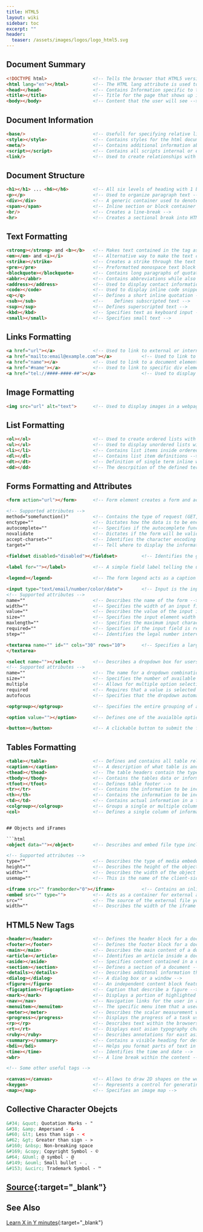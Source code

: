 ```yaml
---
title: HTML5
layout: wiki
sidebar: toc
excerpt: ""
header:
  teaser: /assets/images/logos/logo_html5.svg
---
```



## Document Summary

```html
<!DOCTYPE html>                 <!-- Tells the browser that HTML5 version of HTML to be recognized by the browser -->
<html lang="en"></html>         <!-- The HTML lang attribute is used to identify the language of text content on the web. This information helps search engines return language specific results, -->
<head></head>                   <!-- Contains Information specific to the page like title, styles and scripts -->
<title></title>                 <!-- Title for the page that shows up in the browser title bar -->
<body></body>                   <!-- Content that the user will see -->
```

## Document Information 

```html
<base/>                         <!-- Usefull for specifying relative links in a document -->
<style></style>                 <!-- Contains styles for the html document -->
<meta/>                         <!-- Contains additional information about the page, author, page description and other hidden page info -->
<script></script>               <!-- Contains all scripts internal or external -->
<link/>                         <!-- Used to create relationships with external pages and stylesheets -->
```


## Document Structure 

```html
<h1></h1> ... <h6></h6>         <!-- All six levels of heading with 1 being the most promiment and 6 being the least prominent -->
<p></p>                         <!-- Used to organize paragraph text -->
<div></div>                     <!-- A generic container used to denote a page section -->
<span></span>                   <!-- Inline section or block container used for creating inline style elements -->
<br/>                           <!-- Creates a line-break -->
<hr>                            <!-- Creates a sectional break into HTML -->
```

## Text Formatting

```html
<strong></strong> and <b></b>   <!-- Makes text contained in the tag as bold -->
<em></em> and <i></i>           <!-- Alternative way to make the text contained in the tag as italic -->
<strike></strike>               <!-- Creates a strike through the text element -->
<pre></pre>                     <!-- Preformatted monospace text block with some spacing intact -->
<blockquote></blockquote>       <!-- Contains long paragraphs of quotations often cited -->
<abbr></abbr>                   <!-- Contains abbreviations while also making the full form avaialable -->
<address></address>             <!-- Used to display contact information -->
<code></code>                   <!-- Used to display inline code snippets -->
<q></q>                         <!-- Defines a short inline quotation -->
<sub></sub>                     <!-- 	Defines subscripted text -->
<sup></sup>                     <!-- Defines superscripted text -->
<kbd></kbd>                     <!-- Specifies text as keyboard input -->
<small></small>                 <!-- Specifies small text -->  
```

## Links Formatting

```html
<a href="url"></a>              <!-- Used to link to external or internal pages of a wbesite -->
<a href="mailto:email@example.com"></a>           <!-- Used to link to an email address -->
<a href="name"></a>             <!-- Used to link to a document element -->
<a href="#name"></a>            <!-- Used to link to specific div element -->
<a href="tel://####-####-##"></a>                 <!-- Used to display phone numbers and make them clickable -->
```

## Image Formatting 

```html
<img src="url" alt="text">      <!-- Used to display images in a webpage where src="url" contains the link to the image source and alt="" contains an alternative text to display when the image is not displayed -->
```

## List Formatting

```html
<ol></ol>                       <!-- Used to create ordered lists with numbers in the items -->
<ul></ul>                       <!-- Used to display unordered lists with numbers in the items -->
<li></li>                       <!-- Contains list items inside ordered and unordered lists -->
<dl></dl>                       <!-- Contains list item definitions -->
<dt></dt>                       <!-- Definition of single term inline with body content -->
<dd></dd>                       <!-- The descrpition of the defined term -->
```

## Forms Formatting and Attributes 

```html
<form action="url"></form>      <!-- Form element creates a form and action="" specifies where the data is to be sent to when the visitor submits the form -->

<!-- Supported attributes -->
method="somefunction()"         <!-- Contains the type of request (GET, POST... etc) which dictates how to send the data of the form -->
enctype=""                      <!-- Dictates how the data is to be encoded when the data is sent to the web server. -->
autocomplete=""                 <!-- Specifies if the autocomplete functionality is enabled or not -->
novalidate                      <!-- Dictates if the form will be validated or not -->
accept-charset=""               <!-- Identifies the character encoding upon form submission -->
target=""                       <!-- Tell where to display the information upon form submission. Possible values: '_blank', '_self', '_parent', '_top' -->
                            
<fieldset disabled="disabled"></fieldset>         <!-- Identifies the group of all fields in the form -->

<label for=""></label>          <!-- A simple field label telling the user what to type in the field -->

<legend></legend>               <!-- The form legend acts as a caption for the fieldset element -->

<input type="text/email/number/color/date">       <!-- Input is the input field where the user can input various types of data -->
<!-- Supported attributes -->
name=""                         <!-- Describes the name of the form -->
width=""                        <!-- Specifies the width of an input field -->
value=""                        <!-- Describes the value of the input information field -->
size=""                         <!-- Specifies the input element width in characters -->
maxlength=""                    <!-- Specifies the maximum input character numbers -->
required=""                     <!-- Specifies if the input field is required to fill in before submitting the form -->
step=""                         <!-- Identifies the legal number intervals of the input field -->

<textarea name="" id="" cols="30" rows="10">      <!-- Specifies a large input text field for longer messages -->
</textarea>

<select name=""></select>       <!-- Describes a dropdown box for users to select from variety of choices -->
<!-- Supported attributes -->
name=""                         <!-- The name for a dropdown combination box -->
size=""                         <!-- Specifies the number of available options -->
multiple                        <!-- Allows for multiple option selections -->
required                        <!-- Requires that a value is selected before submitting the form -->
autofocus                       <!-- Specifies that the dropdown automatically comes to focus once the page loads -->

<optgroup></optgroup>           <!-- Specifies the entire grouping of available options -->

<option value=""></option>      <!-- Defines one of the avaialble option from the dropdown list -->

<button></button>               <!-- A clickable button to submit the form -->
```

## Tables Formatting 

```html
<table></table>                 <!-- Defines and contains all table related content -->
<caption></caption>             <!-- A description of what table is and what it contains -->
<thead></thead>                 <!-- The table headers contain the type of information defined in each column underneath -->
<tbody></tbody>                 <!-- Contains the tables data or information -->
<tfoot></tfoot>                 <!-- Defines table footer -->
<tr></tr>                       <!-- Contains the information to be included in a table row -->
<th></th>                       <!-- Contains the information to be included in a single table header -->
<td></td>                       <!-- Contains actual information in a table cell -->
<colgroup></colgroup>           <!-- Groups a single or multiple columns for formatting purposes -->
<col>                           <!-- Defines a single column of information inside a table -->


## Objects and iFrames

```html
<object data=""></object>       <!-- Describes and embed file type including audio, video, PDF's, images -->

<!-- Supported attributes -->
type=""                         <!-- Describes the type of media embedded -->
height=""                       <!-- Describes the height of the object in pixels -->
width=""                        <!-- Describes the width of the object in pixels -->
usemap=""                       <!-- This is the name of the client-side image map in the object -->

<iframe src="" frameborder="0"></iframe>          <!-- Contains an inline frame that allows to embed external information -->                    
<embed src="" type="">          <!-- Acts as a container for external application or plug-in -->
src=""                          <!-- The source of the external file you're embedding -->
width=""                        <!-- Describes the width of the iframe in pixels -->
```

## HTML5 New Tags

```html
<header></header>               <!-- Defines the header block for a document or a section -->
<footer></footer>               <!-- Defines the footer block for a document or a section -->
<main></main>                   <!-- Describes the main content of a document --> 
<article></article>             <!-- Identifies an article inside a document -->
<aside></aside>                 <!-- Specifies content contained in a document sidebar -->
<section></section>             <!-- Defines a section of a document -->
<details></details>             <!-- Describes additonal information that user can view or hide -->
<dialog></dialog>               <!-- A dialog box or a window -->
<figure></figure>               <!-- An independent content block featuring images, diagrams or illustrations -->
<figcaption></figcaption>       <!-- Caption that describe a figure -->
<mark></mark>                   <!-- Displays a portion of highlighted text with in a page content -->
<nav></nav>                     <!-- Navigation links for the user in a document -->
<menuitem></menuitem>           <!-- The specific menu item that a user can raise from a pop up menu -->
<meter></meter>                 <!-- Describes the scalar measurement with in a known array -->
<progress></progress>           <!-- Displays the progress of a task usually a progress bar -->
<rp></rp>                       <!-- Describes text within the browsers that do not support ruby notations -->
<rt></rt>                       <!-- Displays east asian typography character details -->
<ruby></ruby>                   <!-- Describes annotations for east asian typography -->
<summary></summary>             <!-- Contains a visible heading for details element -->
<bdi></bdi>                     <!-- Helps you format parts of text in a different direction than other text -->
<time></time>                   <!-- Identifies the time and date -->
<wbr>                           <!-- A line break within the content -->

<!-- Some other useful tags -->

<canvas></canvas>               <!-- Allows to draw 2D shapes on the web page with the help of javascript -->
<keygen>                        <!-- Represents a control for generating a public-private key pair -->
<map></map>                     <!-- Specifies an image map -->
```


## Collective Character Obejcts

```html
&#34; &quot; Quotation Marks - "
&#38; &amp; Ampersand - &
&#60; &lt; Less than sign - <
&#62; &gt; Greater than sign - >
&#160; &nbsp; Non-breaking space 
&#169; &copy; Copyright Symbol - ©
&#64; &Uuml; @ symbol - @
&#149; &ouml; Small bullet - .
&#153; &ucirc; Trademark Symbol - ™
```


## [Source](https://github.com/LeCoupa/awesome-cheatsheets/blob/master/frontend/html5.html){:target="_blank"}


## See Also

[Learn X in Y minutes](https://learnxinyminutes.com/docs/html/){:target="_blank"}